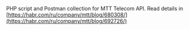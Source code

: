 PHP script and Postman collection for MTT Telecom API. Read details in [https://habr.com/ru/company/mtt/blog/680308/](https://habr.com/ru/company/mtt/blog/692726/)
